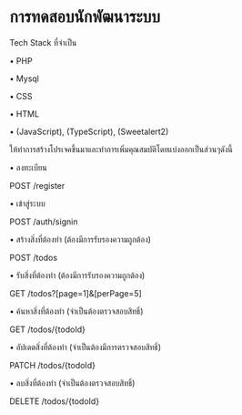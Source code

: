 # การทดสอบนักพัฒนาระบบ

Tech Stack ที่จำเป็น

• PHP

• Mysql

• CSS

• HTML

• (JavaScript), (TypeScript), (Sweetalert2)

ให้ทำการสร้างโปรเจคขึ้นมาและทำการเพิ่มคุณสมบัติโดยแบ่งออกเป็นส่วนๆดังนี้

• ลงทะเบียน

POST /register

• เข้าสู่ระบบ

POST /auth/signin

• สร้างสิ่งที่ต้องทำ (ต้องมีการรับรองความถูกต้อง)

POST /todos

• รับสิ่งที่ต้องทำ (ต้องมีการรับรองความถูกต้อง)

GET /todos?[page=1]&[perPage=5]

• ค้นหาสิ่งที่ต้องทำ (จำเป็นต้องตรวจสอบสิทธิ์)

GET /todos/{todoId}

• อัปเดตสิ่งที่ต้องทำ (จำเป็นต้องมีการตรวจสอบสิทธิ์)

PATCH /todos/{todoId}

• ลบสิ่งที่ต้องทำ (จำเป็นต้องตรวจสอบสิทธิ์)

DELETE /todos/{todoId}
